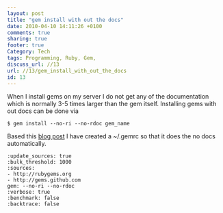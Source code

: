 ```yaml
---
layout: post
title: "gem install with out the docs"
date: 2010-04-10 14:11:26 +0100 
comments: true
sharing: true
footer: true
Category: Tech
tags: Programming, Ruby, Gem,
discuss_url: //13
url: //13/gem_install_with_out_the_docs
id: 13
---
```

When I install gems on my server I do not get any of the documentation which is normally 3-5 times larger than the gem itself. Installing gems with out docs can be done via 

    $ gem install --no-ri --no-rdoc gem_name 


Based this [blog post][source] I have created a ~/.gemrc so that it does the no docs automatically.

    :update_sources: true
    :bulk_threshold: 1000
    :sources: 
    - http://rubygems.org
    - http://gems.github.com
    gem: --no-ri --no-rdoc
    :verbose: true
    :benchmark: false
    :backtrace: false

[source]: http://bparanj.blogspot.com/2008/11/how-to-install-gem-without-rdoc-or-ri.html
